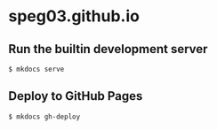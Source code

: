 # speg03.github.io

## Run the builtin development server

```
$ mkdocs serve
```

## Deploy to GitHub Pages

```
$ mkdocs gh-deploy
```
